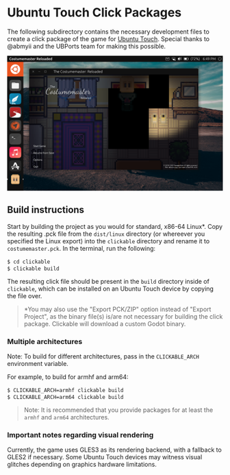# Ubuntu Touch Click Packages

The following subdirectory contains the necessary development files to create a click package of the game for [Ubuntu Touch](https://ubuntu-touch.io). Special thanks to @abmyii and the UBPorts team for making this possible.

![The Costumemaster: Reloaded running on an Ubuntu Touch device in desktop mode](./screenshot.png)

## Build instructions

Start by building the project as you would for standard, x86-64 Linux*. Copy the resulting .pck file from the `dist/linux` directory (or whereever you specified the Linux export) into the `clickable` directory and rename it to `costumemaster.pck`. In the terminal, run the following:

```
$ cd clickable
$ clickable build
```

The resulting click file should be present in the `build` directory inside of `clickable`, which can be installed on an Ubuntu Touch device by copying the file over.

> \*You may also use the "Export PCK/ZIP" option instead of "Export Project", as the binary file(s) is/are not necessary for building the click package. Clickable will download a custom Godot binary.

### Multiple architectures

Note: To build for different architectures, pass in the `CLICKABLE_ARCH `environment variable.

For example, to build for armhf and arm64:
```
$ CLICKABLE_ARCH=armhf clickable build
$ CLICKABLE_ARCH=arm64 clickable build
```
> Note: It is recommended that you provide packages for at least the `armhf` and `arm64` architectures.

### Important notes regarding visual rendering

Currently, the game uses GLES3 as its rendering backend, with a fallback to GLES2 if necessary. Some Ubuntu Touch devices may witness visual glitches depending on graphics hardware limitations. 